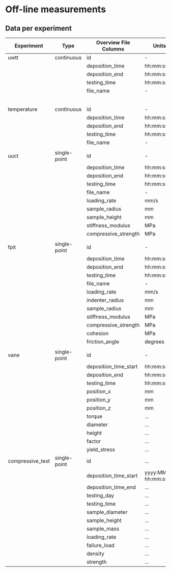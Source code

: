 # Off-line measurements

## Data per experiment

| Experiment | Type        | Overview File Columns                        | Units     | Sample File Columns           | Units     |
|------------|-------------|----------------------------------------------|-----------|-------------------------------|-----------|
| uwtt       | continuous  | id                                           | -         | time                          | hh:mm:ss  |
|            |             | deposition_time                              | hh:mm:ss  | age                           | hh:mm:ss  |
|            |             | deposition_end                               | hh:mm:ss  | age                           | hh:mm:ss  |
|            |             | testing_time                                 | hh:mm:ss  | velocity                      | m/s       |
|            |             | file_name                                    | -         | acceleration                  | m/s²      |
|            |             |                                              |           | temperature                   | °C        |
|            |             |                                              |           |                               |           |
| temperature| continuous  | id                                           | -         | time                          | hh:mm:ss  |
|            |             | deposition_time                              | hh:mm:ss  | age                           | hh:mm:ss  |
|            |             | deposition_end                               | hh:mm:ss  | age                           | hh:mm:ss  |
|            |             | testing_time                                 | hh:mm:ss  | temperature                   | °C        |
|            |             | file_name                                    | -         |                               |           |
|            |             |                                              |           |                               |           |
| uuct       | single-point| id                                           | -         | time                          | hh:mm:ss  |
|            |             | deposition_time                              | hh:mm:ss  | force                         | N         |
|            |             | deposition_end                               | hh:mm:ss  | age                           | hh:mm:ss  |
|            |             | testing_time                                 | hh:mm:ss  | displacement                  | mm        |
|            |             | file_name                                    | -         | width                         | mm        |
|            |             | loading_rate                                 | mm/s      | true_stress                   | MPa       |
|            |             | sample_radius                                | mm        | true_strain                   | -         |
|            |             | sample_height                                | mm        |                               |           |
|            |             | stiffness_modulus                            | MPa       |                               |           |
|            |             | compressive_strength                         | MPa       |                               |           |
|            |             |                                              |           |                               |           |
| fpit       | single-point| id                                           | -         | time                          | hh:mm:ss  |
|            |             | deposition_time                              | hh:mm:ss  | load                          | N         |
|            |             | deposition_end                               | hh:mm:ss  | age                           | hh:mm:ss  |
|            |             | testing_time                                 | hh:mm:ss  | depth                         | mm        |
|            |             | file_name                                    | -         |                               |           |
|            |             | loading_rate                                 | mm/s      |                               |           |
|            |             | indenter_radius                              | mm        |                               |           |
|            |             | sample_radius                                | mm        |                               |           |
|            |             | stiffness_modulus                            | MPa       |                               |           |
|            |             | compressive_strength                         | MPa       |                               |           |
|            |             | cohesion                                     | MPa       |                               |           |
|            |             | friction_angle                               | degrees   |                               |           |
|            |             |                                              |           |                               |           |
| vane       | single-point| id                                           | -         | n/a                           | n/a       |
|            |             | deposition_time_start                        | hh:mm:ss  |                               |           |
|            |             | deposition_end                               | hh:mm:ss  | age                           | hh:mm:ss  |
|            |             | testing_time                                 | hh:mm:ss  |                               |           |
|            |             | position_x                                   | mm        |                               |           |
|            |             | position_y                                   | mm        |                               |           |
|            |             | position_z                                   | mm        |                               |           |
|            |             | torque                                       | …         |                               |           |
|            |             | diameter                                     | …         |                               |           |
|            |             | height                                       | …         |                               |           |
|            |             | factor                                       | …         |                               |           |
|            |             | yield_stress                                 | …         |                               |           |
| compressive_test |single-point | id                                     | …         |                               |           |
|            |             | deposition_time_start                        | yyyy:MM:dd hh:mm:ss |                               |           |
|            |             | deposition_time_end                          | …         |                               |           |
|            |             | testing_day                                  | …         |                               |           |
|            |             | testing_time                                 | …         |                               |           |
|            |             | sample_diameter                              | …         |                               |           |
|            |             | sample_height                                | …         |                               |           |
|            |             | sample_mass                                  | …         |                               |           |
|            |             | loading_rate                                 | …         |                               |           |
|            |             | failure_load                                 | …         |                               |           |
|            |             | density                                      | …         |                               |           |
|            |             | strength                                     | …         |                               |           |
